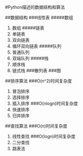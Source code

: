 #Python描述的数据结构和算法

##数据结构
###线性表
#####数组
1. 数组
#####链表
1. 单链表
2. 双向链表
3. 循环双向链表
#####队列
1. 普通队列
2. 双端队列
#####栈
1. 顺序栈
2. 链式栈
###散列表
###图

##排序算法
###O(n^2)时间复杂度
1. 冒泡排序
2. 选择排序
3. 插入排序
###O(nlogn)时间复杂度
1. 快速排序
2. 归并排序

##查找算法
###O(n)时间复杂度
1. 线性查找
###O(logn)时间复杂度
1. 二分查找
2. 跳表法

